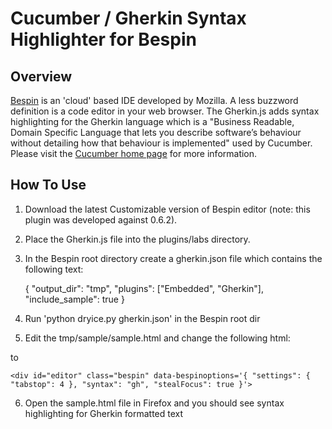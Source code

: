 # Cucumber / Gherkin Syntax Highlighter for Bespin #

## Overview ##
[Bespin](https://bespin.mozillalabs.com/) is an 'cloud' based IDE developed by Mozilla.  A less buzzword definition is a code editor in your web browser.  The Gherkin.js adds syntax highlighting for the Gherkin language which is a "Business Readable, Domain Specific Language that lets you describe software’s behaviour without detailing how that behaviour is implemented" used by Cucumber.  Please visit the [Cucumber home page](http://cukes.info/) for more information.

## How To Use ##
1. Download the latest Customizable version of Bespin editor (note: this plugin was developed against 0.6.2). 
2. Place the Gherkin.js file into the plugins/labs directory.  
3. In the Bespin root directory create a gherkin.json file which contains the following text:

	{
	    "output_dir": "tmp",
	    "plugins": ["Embedded", "Gherkin"],
	    "include_sample": true
	}

4. Run 'python dryice.py gherkin.json' in the Bespin root dir
5. Edit the tmp/sample/sample.html and change the following html:

	<div id="editor" class="bespin" data-bespinoptions='{ "settings": { "tabstop": 4 }, "syntax": "js", "stealFocus": true }'>

to

	<div id="editor" class="bespin" data-bespinoptions='{ "settings": { "tabstop": 4 }, "syntax": "gh", "stealFocus": true }'>

6. Open the sample.html file in Firefox and you should see syntax highlighting for Gherkin formatted text